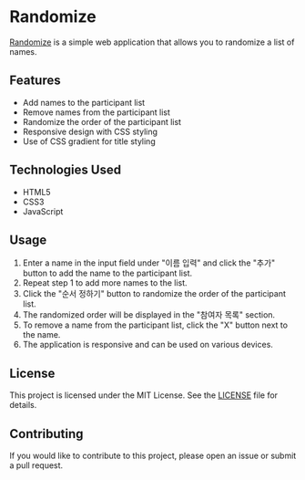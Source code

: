 # Randomize

[Randomize](kimseungdeok.github.io/randomize/) is a simple web application that allows you to randomize a list of names.

## Features

- Add names to the participant list
- Remove names from the participant list
- Randomize the order of the participant list
- Responsive design with CSS styling
- Use of CSS gradient for title styling

## Technologies Used

- HTML5
- CSS3
- JavaScript

## Usage

1. Enter a name in the input field under "이름 입력" and click the "추가" button to add the name to the participant list.
2. Repeat step 1 to add more names to the list.
3. Click the "순서 정하기" button to randomize the order of the participant list.
4. The randomized order will be displayed in the "참여자 목록" section.
5. To remove a name from the participant list, click the "X" button next to the name.
6. The application is responsive and can be used on various devices.

## License

This project is licensed under the MIT License. See the [LICENSE](LICENSE) file for details.

## Contributing

If you would like to contribute to this project, please open an issue or submit a pull request.


